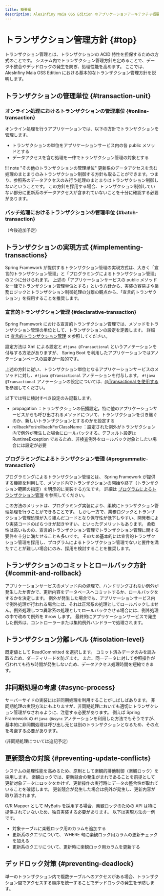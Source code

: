 ```yaml
---
title: 概要編
description: AlesInfiny Maia OSS Edition のアプリケーションアーキテクチャ概要を解説します。
---
```


# トランザクション管理方針 {#top}

トランザクション管理とは、トランザクションの ACID 特性を担保するための方式のことです。
システム内でトランザクション管理方針を定めることで、データ不整合やデッドロックの発生を防ぎ、処理性能を高めます。
ここでは、 AlesInfiny Maia OSS Edition における基本的なトランザクション管理方針を説明します。

## トランザクションの管理単位 {#transaction-unit}

### オンライン処理におけるトランザクションの管理単位 {#online-transaction}

オンライン処理を行うアプリケーションでは、以下の方針でトランザクションを管理します。

- トランザクションの単位をアプリケーションサービス内の各 public メソッドとする
- データアクセスを含む処理を一律でトランザクション管理の対象とする

!!! note "その他のトランザクションの管理単位"
    更新系のデータアクセスを含む処理のまとまりのみトランザクション制御する方針も取ることができます。つまり、参照系のデータアクセスのみ行う処理のまとまりはトランザクション制御しないということです。
    この方針を採用する場合、トランザクション制御していない部分に更新系のデータアクセスが含まれていないことを十分に確認する必要があります。

### バッチ処理におけるトランザクションの管理単位 {#batch-transaction}

（今後追加予定）

## トランザクションの実現方式 {#implementing-transactions}

Spring Framework が提供するトランザクション管理の実現方式は、大きく「宣言的トランザクション管理」と「プログラミングによるトランザクション管理」の２つに分けられます。
上述の「アプリケーションサービスの public メソッドを一律でトランザクション管理単位とする」という方針から、実装の容易さや業務ロジックとトランザクション制御処理の分離の観点から、「宣言的トランザクション」を採用することを推奨します。

### 宣言的トランザクション管理 {#declarative-transaction}

Spring Framework における宣言的トランザクション管理では、メソッドをトランザクション管理の単位として、トランザクションの設定を定義します。
詳細は [宣言的トランザクション管理](https://spring.pleiades.io/spring-framework/reference/data-access/transaction/declarative.html) を参照してください。

設定方法は Xml による設定と `#!java @Transactional` というアノテーションを付与する方法がありますが、 Spring Boot を利用したアプリケーションではアノテーションベースの設定が一般的です。

上述の方針に従い、トランザクション単位となるアプリケーションサービスのメソッドに対し、`#!java @Transactional` アノテーションを付与します。
`#!java @Transactional` アノテーションの設定については、[@Transactional を使用する](https://spring.pleiades.io/spring-framework/reference/data-access/transaction/declarative/annotations.html) を参照してください。

以下では特に検討すべき設定のみ記載します。

- propagation ：トランザクションの伝播設定。特に他のアプリケーションサービスからも呼び出されるメソッドについて、トランザクションを引き継ぐのか、新しいトランザクションとするのかを設定する
- rollbackFor/rollbackForClassName ：設定された例外がトランザクション内で例外が発生した場合にロールバックする。デフォルト設定は RuntimeException であるため、非検査例外をロールバック対象としたい場合には設定が必要

### プログラミングによるトランザクション管理 {#programmatic-transaction}

プログラミングによるトランザクション管理とは、 Spring Framework が提供する機能を利用して、メソッド内でトランザクションの開始や終了（トランザクション範囲の指定）を明示的に実装する方法です。
詳細は [プログラムによるトランザクション管理](https://spring.pleiades.io/spring-framework/reference/data-access/transaction/programmatic.html) を参照してください。

この方法のメリットは、プログラミング実装により、柔軟にトランザクション管理処理を行うことができることです。
しかし一方で、業務ロジックとトランザクション管理処理が入り組んだコードとなり保守性が低下しやすい、開発者により実装コードのばらつきが起きやすい、といったデメリットもあります。
柔軟性は高いものの、宣言的トランザクション管理でトランザクション管理に関する要件を十分に満たせることも多いです。
そのため基本的には宣言的トランザクション管理を採用し、プログラムによるトランザクション管理でないと要件を満たすことが難しい場合にのみ、採用を検討することを推奨します。

## トランザクションのコミットとロールバック方針 {#commit-and-rollback}

アプリケーションサービスのメソッド内の処理で、ハンドリングされない例外が発生したか否かで、更新内容をデータベースへコミットするか、ロールバックをするかを決定します。
例外が発生した場合でも、アプリケーションサービス内で例外処理が行われる場合には、それは正常系の処理としてロールバックしません。例外処理しつつ異常系の処理としてロールバックさせる場合には、例外処理の中で改めて例外を throw します。
最終的にアプリケーションサービスで発生した例外は、コントローラーまたは集約例外ハンドラーで処理されます。

## トランザクション分離レベル {#isolation-level}

既定値として ReadCommitted を選択します。
コミット済みデータのみを読み取るため、ダーティリードを防ぎます。
また、同一データに対して参照操作が行われても待ち時間が発生しないため、データアクセス処理時間を短縮できます。

## 非同期処理の考慮 {#async-process}

サーバーサイドの実装には非同期処理を利用することがしばしばあります。
非同期処理の実現方法にもよりますが、非同期処理においても適切にトランザクション管理がなされるように、注意する必要があります。
例えば Spring Framework の `#!java @Async` アノテーションを利用した方法でもそうですが、基本的に非同期処理は呼び出し元とは別のトランザクションとなるため、その点を考慮する必要があります。

(非同期処理については追記予定)

## 更新競合の対策 {#preventing-update-conflicts}

システムの処理性能を高めるため、原則として楽観的排他制御（楽観ロック）を採用します。
楽観ロックでは、更新競合の発生がまれであることを前提として更新対象データにロックをかけず、更新操作の実行時にデータの整合性が取れていることを確認します。
更新競合が発生した場合は例外が発生し、更新内容が取り消されます。

O/R Mapper として MyBatis を採用する場合、楽観ロックのための API は特に提供されていないため、独自実装する必要があります。
以下は実現方法の一例です。

- 対象テーブルに楽観ロック用のカラムを追加する
- 更新系のクエリについて、 WHERE 句に楽観ロック用カラムの更新チェックを加える
- 更新系のクエリについて、更新時に楽観ロック用カラムを更新する

## デッドロック対策 {#preventing-deadlock}

単一のトランザクション内で複数テーブルへのアクセスがある場合、トランザクション間でアクセスする順序を統一することでデッドロックの発生を予防します。
